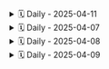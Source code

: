 <details>
<summary>🗓️ Daily - 2025-04-11</summary>

</details>

<details>
<summary>🗓️ Daily - 2025-04-07</summary>

### 👤 Gabriela Rodrigues conceição 

**✅ Ontem:** Pesquisei ideias para os temas de trabalho em Engenharia de Software: saúde pública, segurança alimentar e monitoramento climatico. Cada um oferece boas oportunidades para desenvolver soluções tecnológicas com impacto social.  
**📌 Hoje:** reunião para selicionar o tema   
**🚧 Impedimentos:** nenhum

---

### 👤 Taíza Paula de Oliveira Lima

**✅ Ontem:** Criação e atualização do repositório no github   
**📌 Hoje:** Pesquisas sobre os temas propostos para o desenvolvimento do trabalho  
**🚧 Impedimentos:** Não  

---

### 👤 Gregory Gabriel Ozaki Coelho

**✅ Ontem:** Pesquisa sobre o tema e o que podemos fazer com base nisso.  
**📌 Hoje:** Continuar a pesquisa e debater com a equipe as possíveis ideias para desenvolvimento do projeto.  
**🚧 Impedimentos:** Não houve nenhum.  

---

### 👤 Leano Guerreiro Baba

**✅ Ontem:** Pesquisei aplicativos feitos com a ferramenta proposta afim de avaliar a viabilidade de desenvolvimento de um aplicativo que aborda o tema escolhido  
**📌 Hoje:** Continuarei com a pesquisa de ontem  
**🚧 Impedimentos:** Hoje não  

---

### 👤 Brayner Santana Brito

**✅ Ontem:** Pesquisas sobre o tema  
**📌 Hoje:** Hoje faremos uma reunião para discutirmos o que iremos pesquisar para desenvolver o trabalho.  
**🚧 Impedimentos:** Não   

---

</details>
<details>
<summary>🗓️ Daily - 2025-04-08</summary>

### 👤 Taíza Paula de Oliveira Lima 

**✅ Ontem:** Pesquisas relacionadas aos temas propostos para o desenvolvimento do trabalho   
**📌 Hoje:** Estudar a ferramenta thunkable para definir a viabilidade do desenvolvimento do aplicativo voltado para algum dos temas  
**🚧 Impedimentos:** Não   

---

### 👤 Leano Guerreiro 

**✅ Ontem:** Reunião em grupo com o monitor da disciplina  
**📌 Hoje:** Sem atividades predefinidas para hoje   
**🚧 Impedimentos:** não   

---

### 👤 Gabriela Rodrigues conceição 

**✅ Ontem:** Foi feita escolha do tema, logo fiz a pesquisa de apps para ter referencias   
**📌 Hoje:** pesquisa  
**🚧 Impedimentos:** não  

---

### 👤 Gregory Gabriel Ozaki Coelho

**✅ Ontem:** Foi decidido o tema do  trabalho e discutimos algumas funcionalidades para o app.  
**📌 Hoje:** Foi discutido novas funcionalidades.  
**🚧 Impedimentos:** Não.  

---
</details>
<details>
<summary>🗓️ Daily - 2025-04-09</summary>

### 👤 Gregory Gabriel Ozaki Coelho

**✅ Ontem:** Tivemos novas ideias sobre o app.  
**📌 Hoje:** Definir funcionalidades.  
**🚧 Impedimentos:** Não.  

---

### 👤 Taíza Paula

**✅ Ontem:** Estudei a ferramenta thunkable para definir a viabilidade do desenvolvimento do aplicativo voltado para algum dos temas  
**📌 Hoje:** Continuar os estudos e pesquisas voltados a temática saúde pública que vai ser o foco do nosso trabalho   
**🚧 Impedimentos:** Não   

---

### 👤 Leano Guerreiro Baba

**✅ Ontem:** reunião com o grupo para reavaliarmos a proposta do projeto  
**📌 Hoje:** reunião com o grupo e o monitor da disciplina para avaliar a viabilidade de desenvolvimento do projeto  
**🚧 Impedimentos:** não  

---

### 👤 Brayner Santana Brito 

**✅ Ontem:** Nada  
**📌 Hoje:** Hoje pretendo participar com o time em uma reunião com o monitor da turma e apresentar alguns propostas de projetos.  
**🚧 Impedimentos:** Não   

---

</details>